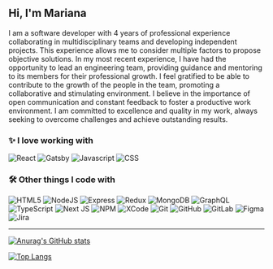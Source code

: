 ## Hi, I'm Mariana

I am a software developer with 4 years of professional experience collaborating in multidisciplinary teams and developing independent projects. This experience allows me to consider multiple factors to propose objective solutions. In my most recent experience, I have had the opportunity to lead an engineering team, providing guidance and mentoring to its members for their professional growth.
I feel gratified to be able to contribute to the growth of the people in the team, promoting a collaborative and stimulating environment. I believe in the importance of open communication and constant feedback to foster a productive work environment.
I am committed to excellence and quality in my work, always seeking to overcome challenges and achieve outstanding results.

### ✨ I love working with

<div>
  <img src="https://img.shields.io/badge/react-%2320232a.svg?style=for-the-badge&logo=react&logoColor=%2361DAFB" alt="React"/>
  <img src="https://img.shields.io/badge/Gatsby-%23663399.svg?style=for-the-badge&logo=gatsby&logoColor=white" alt="Gatsby"/>
  <img src="https://img.shields.io/badge/javascript-%23323330.svg?style=for-the-badge&logo=javascript&logoColor=%23F7DF1E" alt="Javascript"/>
  <img src="https://img.shields.io/badge/css3-%231572B6.svg?style=for-the-badge&logo=css3&logoColor=white" alt="CSS"/>
</div>

### 🛠️ Other things I code with

<div>
  <img src="https://img.shields.io/badge/html5-%23E34F26.svg?style=for-the-badge&logo=html5&logoColor=white" alt="HTML5"/>
  <img src="https://img.shields.io/badge/node.js-6DA55F?style=for-the-badge&logo=node.js&logoColor=white" alt="NodeJS"/>
  <img src="https://img.shields.io/badge/express.js-%23404d59.svg?style=for-the-badge&logo=express&logoColor=%2361DAFB" alt="Express"/>
  <img src="https://img.shields.io/badge/redux-%23593d88.svg?style=for-the-badge&logo=redux&logoColor=white" alt="Redux"/>
  <img src="https://img.shields.io/badge/MongoDB-%234ea94b.svg?style=for-the-badge&logo=mongodb&logoColor=white" alt="MongoDB"/>
  <img src="https://img.shields.io/badge/-ApolloGraphQL-311C87?style=for-the-badge&logo=apollo-graphql" alt="GraphQL"/>
  <img src="https://img.shields.io/badge/typescript-%23007ACC.svg?style=for-the-badge&logo=typescript&logoColor=white" alt="TypeScript"/>
  <img src="https://img.shields.io/badge/Next-black?style=for-the-badge&logo=next.js&logoColor=white" alt="Next JS"/>
  <img src="https://img.shields.io/badge/NPM-%23CB3837.svg?style=for-the-badge&logo=npm&logoColor=white" alt="NPM"/>
  <img src="https://img.shields.io/badge/Xcode-007ACC?style=for-the-badge&logo=Xcode&logoColor=white" alt="XCode"/>
  <img src="https://img.shields.io/badge/git-%23F05033.svg?style=for-the-badge&logo=git&logoColor=white" alt="Git"/>
  <img src="https://img.shields.io/badge/github-%23121011.svg?style=for-the-badge&logo=github&logoColor=white" alt="GitHub"/>
  <img src="https://img.shields.io/badge/gitlab-%23181717.svg?style=for-the-badge&logo=gitlab&logoColor=white" alt="GitLab"/>
  <img src="https://img.shields.io/badge/figma-%23F24E1E.svg?style=for-the-badge&logo=figma&logoColor=white" alt="Figma"/>
  <img src="https://img.shields.io/badge/jira-%230A0FFF.svg?style=for-the-badge&logo=jira&logoColor=white" alt="Jira"/>
</div>

<hr/>

<div dir="flex">
    
  [![Anurag's GitHub stats](https://github-readme-stats.vercel.app/api?username=marianaLz&include_all_commits=true&show_icons=true&hide_rank=true&custom_title=My%20GitHub%20Stats&text_bold=false&width=auto)](https://github.com/anuraghazra/github-readme-stats)

  
  [![Top Langs](https://github-readme-stats.vercel.app/api/top-langs/?username=marianaLz&layout=compact&width=auto)](https://github.com/anuraghazra/github-readme-stats)
  
</div>
  
  

<!--- ### About me
```javascript
const marianaLz = {
  projects: [
    {
      name: "Natoure",
      date: "May 2021 - Present",
      description: "User interface of the travel platform focused on ecotourism"
    }, {
      name: "Kuxatur",
      date: "June 2022",
      description: "Website of the project financed by the Global Environment Facility 
        and promoted by SECTUR and the United Nations Development Program"
    }, {
      name: "Plib",
      date: "October 2021 - April 2022",
      description: "User interface of the platform to generate investments in biodiversity, 
        promoted by the United Nations Development Program"
    },
  ],
}
```
-->
